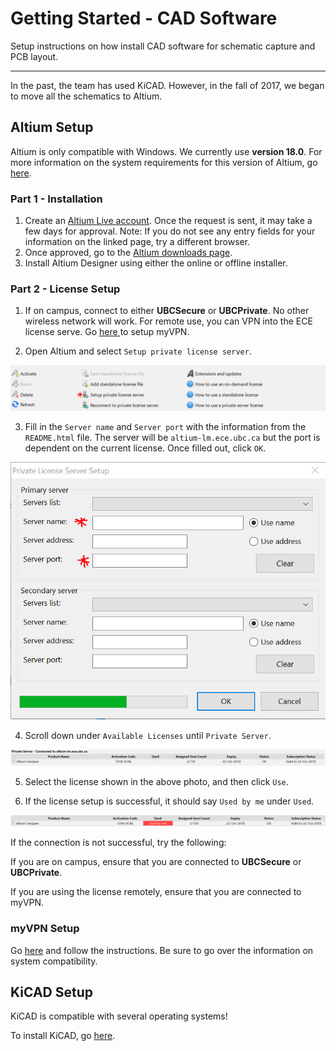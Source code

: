 # Getting Started - CAD Software

Setup instructions on how install CAD software for schematic capture and PCB layout.

---
In the past, the team has used KiCAD. However, in the fall of 2017, we began to move all the schematics to Altium. 

## Altium Setup
Altium is only compatible with Windows. We currently use **version 18.0**. For more information on the system requirements for this version of Altium, go [here](https://www.altium.com/documentation/altium-designer/altium-designer-system-requirements?version=18.0).

### Part 1 - Installation

1. Create an [Altium Live account](https://live.altium.com/#Join). Once the request is sent, it may take a few days for approval. Note: If you do not see any entry fields for your information on the linked page, try a different browser.
2. Once approved, go to the [Altium downloads page](https://www.altium.com/products/downloads).
3. Install Altium Designer using either the online or offline installer.


### Part 2 - License Setup

1. If on campus, connect to either **UBCSecure** or **UBCPrivate**. No other wireless network will work. For remote use, you can VPN into the ECE license serve. Go [here ](getting-started-cad-software-wip.md#myvpn-setup)to setup myVPN.

2. Open Altium and select `Setup private license server`.

![](../../.gitbook/assets/altium1.PNG)

3. Fill in the `Server name` and `Server port` with the information from the `README.html` file. The server will be `altium-lm.ece.ubc.ca` but the port is dependent on the current license. Once filled out, click `OK`.

![](../../.gitbook/assets/altium2.PNG)

4.    Scroll down under `Available Licenses` until `Private Server`.

![](../../.gitbook/assets/altium3.PNG)

5.   Select the license shown in the above photo, and then click `Use`.

6.    If the license setup is successful, it should say `Used by me` under `Used`.

![](../../.gitbook/assets/altium4.PNG)

If the connection is not successful, try the following:

If you are on campus, ensure that you are connected to **UBCSecure** or **UBCPrivate**. 

If you are using the license remotely, ensure that you are connected to myVPN. 

### myVPN Setup

Go [here](https://it.ubc.ca/services/email-voice-internet/myvpn/setup-documents) and follow the instructions. Be sure to go over the information on system compatibility.

## KiCAD Setup

KiCAD is compatible with several operating systems!

To install KiCAD, go [here](http://kicad-pcb.org/download/).
